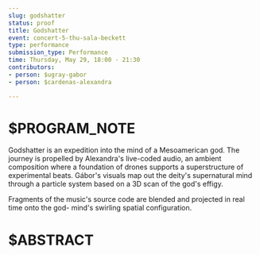 ```yaml
---
slug: godshatter
status: proof
title: Godshatter
event: concert-5-thu-sala-beckett
type: performance
submission_type: Performance
time: Thursday, May 29, 18:00 - 21:30
contributors:
- person: $ugray-gabor
- person: $cardenas-alexandra

---
```


# $PROGRAM_NOTE

Godshatter is an expedition into the mind of a Mesoamerican god. The journey is propelled
by Alexandra's live-coded audio, an ambient composition where a foundation of drones
supports a superstructure of experimental beats. Gábor's visuals map out the deity's
supernatural mind through a particle system based on a 3D scan of the god's effigy.

Fragments of the music's source code are blended and projected in real time onto the god-
mind's swirling spatial configuration.

# $ABSTRACT



